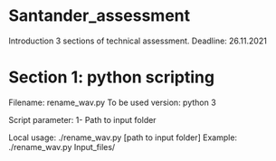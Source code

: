 Santander_assessment
==============================

Introduction
3 sections of technical assessment. Deadline: 26.11.2021

# Section 1: python scripting
Filename: rename_wav.py
To be used version: python 3

Script parameter:
1- Path to input folder

Local usage:
./rename_wav.py [path to input folder]
Example:
./rename_wav.py Input_files/
